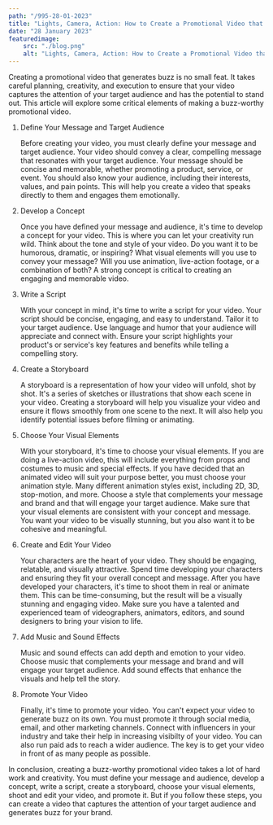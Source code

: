 ```yaml
---
path: "/995-28-01-2023"
title: "Lights, Camera, Action: How to Create a Promotional Video that Generates Buzz"
date: "28 January 2023"
featuredimage: 
    src: "./blog.png"
    alt: "Lights, Camera, Action: How to Create a Promotional Video that Generates Buzz"
---
```


Creating a promotional video that generates buzz is no small feat. It takes careful planning, creativity, and execution to ensure that your video captures the attention of your target audience and has the potential to stand out. This article will explore some critical elements of making a buzz-worthy promotional video.

1. Define Your Message and Target Audience
   
    Before creating your video, you must clearly define your message and target audience. Your video should convey a clear, compelling message that resonates with your target audience. Your message should be concise and memorable, whether promoting a product, service, or event. You should also know your audience, including their interests, values, and pain points. This will help you create a video that speaks directly to them and engages them emotionally.

2. Develop a Concept
   
    Once you have defined your message and audience, it's time to develop a concept for your video. This is where you can let your creativity run wild. Think about the tone and style of your video. Do you want it to be humorous, dramatic, or inspiring? What visual elements will you use to convey your message? Will you use animation, live-action footage, or a combination of both? A strong concept is critical to creating an engaging and memorable video.

3. Write a Script
   
    With your concept in mind, it's time to write a script for your video. Your script should be concise, engaging, and easy to understand. Tailor it to your target audience. Use language and humor that your audience will appreciate and connect with. Ensure your script highlights your product's or service's key features and benefits while telling a compelling story.

4. Create a Storyboard
   
    A storyboard is a representation of how your video will unfold, shot by shot. It's a series of sketches or illustrations that show each scene in your video. Creating a storyboard will help you visualize your video and ensure it flows smoothly from one scene to the next. It will also help you identify potential issues before filming or animating.

5. Choose Your Visual Elements
   
    With your storyboard, it's time to choose your visual elements. If you are doing a live-action video, this will include everything from props and costumes to music and special effects. If you have decided that an animated video will suit your purpose better, you must choose your animation style. Many different animation styles exist, including 2D, 3D, stop-motion, and more. Choose a style that complements your message and brand and that will engage your target audience. Make sure that your visual elements are consistent with your concept and message. You want your video to be visually stunning, but you also want it to be cohesive and meaningful.

6. Create and Edit Your Video
   
    Your characters are the heart of your video. They should be engaging, relatable, and visually attractive. Spend time developing your characters and ensuring they fit your overall concept and message. After you have developed your characters, it's time to shoot them in real or animate them. This can be time-consuming, but the result will be a visually stunning and engaging video. Make sure you have a talented and experienced team of videographers, animators, editors, and sound designers to bring your vision to life.

7. Add Music and Sound Effects
   
    Music and sound effects can add depth and emotion to your video. Choose music that complements your message and brand and will engage your target audience. Add sound effects that enhance the visuals and help tell the story.

8. Promote Your Video
   
    Finally, it's time to promote your video. You can't expect your video to generate buzz on its own. You must promote it through social media, email, and other marketing channels. Connect with influencers in your industry and take their help in increasing visibilty of your video. You can also run paid ads to reach a wider audience. The key is to get your video in front of as many people as possible.

In conclusion, creating a buzz-worthy promotional video takes a lot of hard work and creativity. You must define your message and audience, develop a concept, write a script, create a storyboard, choose your visual elements, shoot and edit your video, and promote it. But if you follow these steps, you can create a video that captures the attention of your target audience and generates buzz for your brand.

